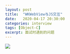 ```yaml
---
layout: post
title:  "WKWebView与JS交互"
date:   2020-04-17 20:30:00
categories: interview
tags: [Object-C]
excerpt: 面试时遇到的问题
---
```


![](https://tva1.sinaimg.cn/large/007S8ZIlly1gdyz38bfloj31660ap0uf.jpg)

